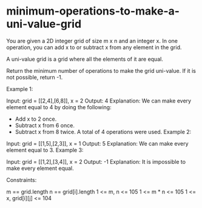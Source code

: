 # minimum-operations-to-make-a-uni-value-grid 
You are given a 2D integer grid of size m x n and an integer x. In one operation, you can add x to or subtract x from any element in the grid.

A uni-value grid is a grid where all the elements of it are equal.

Return the minimum number of operations to make the grid uni-value. If it is not possible, return -1.

 

Example 1:


Input: grid = [[2,4],[6,8]], x = 2
Output: 4
Explanation: We can make every element equal to 4 by doing the following: 
- Add x to 2 once.
- Subtract x from 6 once.
- Subtract x from 8 twice.
A total of 4 operations were used.
Example 2:


Input: grid = [[1,5],[2,3]], x = 1
Output: 5
Explanation: We can make every element equal to 3.
Example 3:


Input: grid = [[1,2],[3,4]], x = 2
Output: -1
Explanation: It is impossible to make every element equal.
 

Constraints:

m == grid.length
n == grid[i].length
1 <= m, n <= 105
1 <= m * n <= 105
1 <= x, grid[i][j] <= 104
